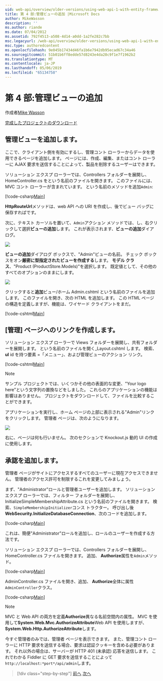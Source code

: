 ```yaml
---
uid: web-api/overview/older-versions/using-web-api-1-with-entity-framework-5/using-web-api-with-entity-framework-part-4
title: 第 4 部:管理ビューの追加 |Microsoft Docs
author: MikeWasson
description: ''
ms.author: riande
ms.date: 07/04/2012
ms.assetid: 792f4513-a508-4d14-a0dd-1a2fe282c7bb
msc.legacyurl: /web-api/overview/older-versions/using-web-api-1-with-entity-framework-5/using-web-api-with-entity-framework-part-4
msc.type: authoredcontent
ms.openlocfilehash: 9e045b17434d46fa1b6e7942db95ecad67c34a46
ms.sourcegitcommit: 51b01b6ff8edde57d8243e4da28c9f1e7f1962b2
ms.translationtype: MT
ms.contentlocale: ja-JP
ms.lasthandoff: 05/06/2019
ms.locfileid: "65134758"
---
```

# <a name="part-4-adding-an-admin-view"></a>第 4 部:管理ビューの追加

作成者[Mike Wasson](https://github.com/MikeWasson)

[完成したプロジェクトのダウンロード](http://code.msdn.microsoft.com/ASP-NET-Web-API-with-afa30545)

## <a name="add-an-admin-view"></a>管理ビューを追加します。

ここで、クライアント側を有効にするし、管理コント ローラーからデータを使用できるページを追加します。 ページには、作成、編集、またはコント ローラーに AJAX 要求を送信することによって、製品を削除するユーザーはできます。

ソリューション エクスプ ローラーでは、Controllers フォルダーを展開し、HomeController.cs をという名前のファイルを開きます。 このファイルには、MVC コント ローラーが含まれています。 という名前のメソッドを追加`Admin`:

[!code-csharp[Main](using-web-api-with-entity-framework-part-4/samples/sample1.cs)]

**HttpRouteUrl**メソッドは、web API への URI を作成し、後でビュー バッグに保存すればです。

次に、テキスト カーソルを置いて、`Admin`アクション メソッドでは、し、右クリックして選択**ビューの追加**します。 これが表示されます、**ビューの追加**ダイアログ。

![](using-web-api-with-entity-framework-part-4/_static/image1.png)

**ビューの追加**ダイアログ ボックスで、"Admin"ビューの名前。 チェック ボックスをオン**厳密に型指定されたビューを作成する**します。 **モデル クラス**、"Product (ProductStore.Models)"を選択します。 既定値として、その他のすべてのオプションのままにします。

![](using-web-api-with-entity-framework-part-4/_static/image2.png)

クリックすると**追加**ビュー/ホーム Admin.cshtml という名前のファイルを追加します。 このファイルを開き、次の HTML を追加します。 この HTML ページの構造を定義しますが、機能は、ワイヤード クライアントをまだ。

[!code-cshtml[Main](using-web-api-with-entity-framework-part-4/samples/sample2.cshtml)]

## <a name="create-a-link-to-the-admin-page"></a>[管理] ページへのリンクを作成します。

ソリューション エクスプ ローラーで Views フォルダーを展開し、共有フォルダーを展開します。 という名前のファイルを開く\_Layout.cshtml します。 検索、 **ul** id を持つ要素 =「メニュー」、および管理ビューのアクション リンク。

[!code-cshtml[Main](using-web-api-with-entity-framework-part-4/samples/sample3.cshtml)]

> [!NOTE]
> サンプル プロジェクトでは、いくつかその他の表面的な変更、"Your logo here"という文字列の置換などをしました。 これらのアプリケーションの機能は影響はありません。 プロジェクトをダウンロードして、ファイルを比較することができます。

アプリケーションを実行し、ホーム ページの上部に表示される"Admin"リンクをクリックします。 管理者 ページは、次のようになります。

![](using-web-api-with-entity-framework-part-4/_static/image3.png)

右に、ページは何も行いません。 次のセクションで Knockout.js 動的 UI の作成に使用します。

## <a name="add-authorization"></a>承認を追加します。

管理者 ページがサイトにアクセスするすべてのユーザーに現在アクセスできません。 管理者のアクセス許可を制限するこれを変更してみましょう。

まず、"Administrator"ロールと管理者ユーザーを追加します。 ソリューション エクスプ ローラーでは、フィルター フォルダーを展開し、InitializeSimpleMembershipAttribute.cs という名前のファイルを開きます。 検索、`SimpleMembershipInitializer`コンス トラクター。 呼び出し後**WebSecurity.InitializeDatabaseConnection**、次のコードを追加します。

[!code-csharp[Main](using-web-api-with-entity-framework-part-4/samples/sample4.cs)]

これは、簡便"Administrator"ロールを追加し、ロールのユーザーを作成する方法です。

ソリューション エクスプ ローラーでは、Controllers フォルダーを展開し、HomeController.cs ファイルを開きます。 追加、 **Authorize**属性を`Admin`メソッド。

[!code-csharp[Main](using-web-api-with-entity-framework-part-4/samples/sample5.cs)]

AdminController.cs ファイルを開き、追加、 **Authorize**全体に属性`AdminController`クラス。

[!code-csharp[Main](using-web-api-with-entity-framework-part-4/samples/sample6.cs)]

> [!NOTE]
> MVC と Web API の両方を定義**Authorize**異なる名前空間内の属性。 MVC を使用して**System.Web.Mvc.AuthorizeAttribute**Web API を使用しますが、 **System.Web.Http.AuthorizeAttribute**します。

今すぐ管理者のみでは、管理者 ページを表示できます。 また、管理コント ローラーに HTTP 要求を送信する場合、要求は認証クッキーを含める必要があります。 それ以外の場合は、サーバーが HTTP 401 (未承認) 応答を送信します。 これでわかる Fiddler に GET 要求を送信することによって`http://localhost:*port*/api/admin`します。

> [!div class="step-by-step"]
> [前へ](using-web-api-with-entity-framework-part-3.md)
> [次へ](using-web-api-with-entity-framework-part-5.md)
